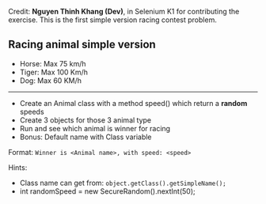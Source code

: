 Credit: **Nguyen Thinh Khang (Dev)**, in Selenium K1 for contributing the exercise.
This is the first simple version racing contest problem.

## Racing animal simple version
* Horse: Max 75 km/h
* Tiger: Max 100 Km/h
* Dog: Max 60 KM/h

---
* Create an Animal class with a method speed() which return a **random** speeds
* Create 3 objects for those 3 animal type
* Run and see which animal is winner for racing
* Bonus: Default name with Class variable

Format: `Winner is <Animal name>, with speed: <speed>`

Hints:
* Class name can get from: `object.getClass().getSimpleName();`
* int randomSpeed = new SecureRandom().nextInt(50);